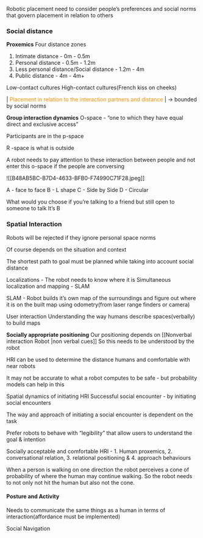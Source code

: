 Robotic placement need to consider people’s preferences and social norms that govern placement in relation to others

### Social distance 
**Proxemics**
Four distance zones 
1. Intimate distance - 0m - 0.5m
2. Personal distance - 0.5m - 1.2m
3. Less personal distance/Social distance - 1.2m - 4m 
4. Public distance - 4m - 4m+

Low-contact cultures 
High-contact cultures(French kiss on cheeks)

| <font color=FF8C00> Placement in relation to the interaction partners and distance </font>| -> bounded by social norms

**Group interaction dynamics** 
O-space - “one to which they have equal direct and exclusive access” 

Participants are in the p-space

R -space is what is outside

A robot needs to pay attention to these interaction between people and not enter this o-space if the people are conversing 

![[B48AB5BC-B7D4-4633-BFB0-F74990C71F28.jpeg]]

A - face to face 
B - L shape 
C - Side by Side
D - Circular 

What would you choose if you’re talking to a friend but still open to someone to talk 
It’s B
### Spatial Interaction 
Robots will be rejected if they ignore personal space norms

Of course depends on the situation and context

The shortest path to goal must be planned while taking into account social distance 


Localizations  - The robot needs to know where it is
Simultaneous localization and mapping - SLAM

SLAM - Robot builds it’s own map of the surroundings and figure out where it is on the built map using odometry(from laser range finders or camera)

User interaction
Understanding the way humans describe spaces(verbally) to build maps

**Socially appropriate positioning**
Our positioning depends on [[Nonverbal interaction Robot |non verbal cues]]
So this needs to be understood by the robot

HRI can be used to determine the distance humans and comfortable with near robots

It may not be accurate to what a robot computes to be safe - but probability models can help in this

Spatial dynamics of initiating HRI 
Successful social encounter - by initiating social encounters

The way and approach of initiating  a social encounter is dependent on the task 

Prefer robots to behave with “legibility” that allow users to understand the goal & intention

Socially acceptable and comfortable HRI - 1. Human proxemics, 2. conversational relation, 3. relational positioning & 4. approach behaviours


When a person is walking on one direction the robot perceives a cone of probability of where the human may continue walking. So the robot needs to not only not hit the human but also not the cone. 

#### Posture and Activity
Needs to communicate the same things as a human in terms of interaction(affordance must be implemented)




Social Navigation 